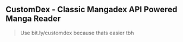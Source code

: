 ## CustomDex - Classic Mangadex API Powered Manga Reader


> Use bit.ly/customdex because thats easier tbh
